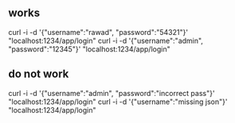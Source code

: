 ## works
curl -i -d '{"username":"rawad", "password":"54321"}' "localhost:1234/app/login"
curl -i -d '{"username":"admin", "password":"12345"}' "localhost:1234/app/login"

## do not work
curl -i -d '{"username":"admin", "password":"incorrect pass"}' "localhost:1234/app/login"
curl -i -d '{"username":"missing json"}' "localhost:1234/app/login"

